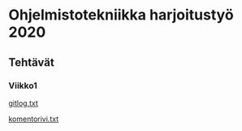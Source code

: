 # Ohjelmistotekniikka harjoitustyö 2020

## Tehtävät

### Viikko1
[gitlog.txt](https://github.com/glinoen/ot-harjoitustyo2020/blob/master/laskarit/viikko1/gitlog.txt)

[komentorivi.txt](https://github.com/glinoen/ot-harjoitustyo2020/blob/master/laskarit/viikko1/komentorivi.txt)


